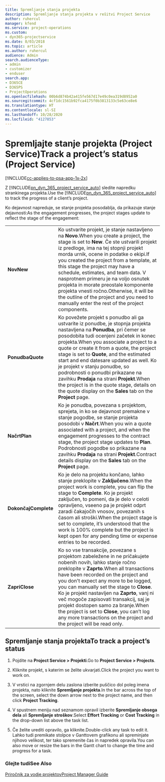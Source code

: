 ```yaml
---
title: Spremljanje stanja projekta
description: Spremljanje stanja projekta v rešitvi Project Service
author: ruhercul
manager: kfend
ms.service: project-operations
ms.custom:
- dyn365-projectservice
ms.date: 8/03/2018
ms.topic: article
ms.author: ruhercul
audience: Admin
search.audienceType:
- admin
- customizer
- enduser
search.app:
- D365CE
- D365PS
- ProjectOperations
ms.openlocfilehash: 00b6d874b42a415fe567d17e49c0ea319d8952a0
ms.sourcegitcommit: 4cf1dc1561b92fca4175f0b3813133c5e63ce8e6
ms.translationtype: HT
ms.contentlocale: sl-SI
ms.lasthandoff: 10/28/2020
ms.locfileid: "4127853"
---
```

# <a name="track-a-projects-status-project-service"></a><span data-ttu-id="efcfd-103">Spremljajte stanje projekta (Project Service)</span><span class="sxs-lookup"><span data-stu-id="efcfd-103">Track a project’s status (Project Service)</span></span>

[!INCLUDE[cc-applies-to-psa-app-1x-2x](../includes/cc-applies-to-psa-app-1x-2x.md)]

<span data-ttu-id="efcfd-104">Z [!INCLUDE[pn_dyn_365_project_service_auto](../includes/pn-dyn-365-project-service-auto.md)] sledite napredku strankinega projekta.</span><span class="sxs-lookup"><span data-stu-id="efcfd-104">Use the [!INCLUDE[pn_dyn_365_project_service_auto](../includes/pn-dyn-365-project-service-auto.md)] to track the progress of a client’s project.</span></span>  

<span data-ttu-id="efcfd-105">Ko dejavnost napreduje, se stanje projekta posodablja, da prikazuje stanje dejavnosti:</span><span class="sxs-lookup"><span data-stu-id="efcfd-105">As the engagement progresses, the project stages update to reflect the stage of the engagement:</span></span>  


|              |                                                                                                                                                                                                                                                                                                  |
|--------------|--------------------------------------------------------------------------------------------------------------------------------------------------------------------------------------------------------------------------------------------------------------------------------------------------|
|   <span data-ttu-id="efcfd-106">**Nov**</span><span class="sxs-lookup"><span data-stu-id="efcfd-106">**New**</span></span>    | <span data-ttu-id="efcfd-107">Ko ustvarite projekt, je stanje nastavljeno na **Novo**.</span><span class="sxs-lookup"><span data-stu-id="efcfd-107">When you create a project, the stage is set to **New**.</span></span> <span data-ttu-id="efcfd-108">Če ste ustvarili projekt iz predloge, ima na tej stopnji projekt morda urnik, ocene in podatke o ekipi.</span><span class="sxs-lookup"><span data-stu-id="efcfd-108">If you created the project from a template, at this stage the project may have a schedule, estimates, and team data.</span></span> <span data-ttu-id="efcfd-109">V nasprotnem primeru je na voljo osnutek projekta in morate preostale komponente projekta vnesti ročno.</span><span class="sxs-lookup"><span data-stu-id="efcfd-109">Otherwise, it will be the outline of the project and you need to manually enter the rest of the project components.</span></span> |
|  <span data-ttu-id="efcfd-110">**Ponudba**</span><span class="sxs-lookup"><span data-stu-id="efcfd-110">**Quote**</span></span>   |      <span data-ttu-id="efcfd-111">Ko povežete projekt s ponudbo ali ga ustvarite iz ponudbe, je stopnja projekta nastavljena na **Ponudba**, pri čemer se posodobita tudi ocenjeni začetek in konec projekta.</span><span class="sxs-lookup"><span data-stu-id="efcfd-111">When you associate a project to a quote or create it from a quote, the project stage is set to **Quote**, and the estimated start and end datesare updated as well.</span></span> <span data-ttu-id="efcfd-112">Ko je projekt v stanju ponudbe, so podrobnosti o ponudbi prikazane na zavihku **Prodaja** na strani **Projekt**.</span><span class="sxs-lookup"><span data-stu-id="efcfd-112">When the project is in the quote stage, details on the quote display on the **Sales** tab on the **Project** page.</span></span>      |
|   <span data-ttu-id="efcfd-113">**Načrt**</span><span class="sxs-lookup"><span data-stu-id="efcfd-113">**Plan**</span></span>   |                                     <span data-ttu-id="efcfd-114">Ko je ponudba, povezana s projektom, sprejeta, in ko se dejavnost premakne v stanje pogodbe, se stanje projekta posodobi v **Načrt**.</span><span class="sxs-lookup"><span data-stu-id="efcfd-114">When you win a quote associated with a project, and when the engagement progresses to the contract stage, the project stage updates to **Plan**.</span></span> <span data-ttu-id="efcfd-115">Podrobnosti pogodbe so prikazane na zavihku **Prodaja** na strani **Projekt**.</span><span class="sxs-lookup"><span data-stu-id="efcfd-115">Contract details display on the **Sales** tab on the **Project** page.</span></span>                                      |
| <span data-ttu-id="efcfd-116">**Dokončaj**</span><span class="sxs-lookup"><span data-stu-id="efcfd-116">**Complete**</span></span> |                    <span data-ttu-id="efcfd-117">Ko je delo na projektu končano, lahko stanje preklopite v **Zaključeno**.</span><span class="sxs-lookup"><span data-stu-id="efcfd-117">When the project work is complete, you can flip the stage to **Complete**.</span></span> <span data-ttu-id="efcfd-118">Ko je projekt zaključen, to pomeni, da je delo v celoti opravljeno, vseeno pa je projekt odprt zaradi čakajočih vnosov, povezanih s časom ali stroški.</span><span class="sxs-lookup"><span data-stu-id="efcfd-118">When the project stage is set to complete, it’s understood that the work is 100% complete but the project is kept open for any pending time or expense entries to be recorded.</span></span>                     |
|  <span data-ttu-id="efcfd-119">**Zapri**</span><span class="sxs-lookup"><span data-stu-id="efcfd-119">**Close**</span></span>   |           <span data-ttu-id="efcfd-120">Ko so vse transakcije, povezane s projektom zabeležene in ne pričakujete nobenih novih, lahko stanje ročno preklopite v **Zaprto**.</span><span class="sxs-lookup"><span data-stu-id="efcfd-120">When all transactions have been recorded on the project and you don't expect any more to be logged, you can manually set the stage to **Close**.</span></span> <span data-ttu-id="efcfd-121">Ko je projekt nastavljen na **Zaprto**, vanj ni več mogoče zapisovati transakcij, saj je projekt dostopen samo za branje.</span><span class="sxs-lookup"><span data-stu-id="efcfd-121">When the project is set to **Close**, you can’t log any more transactions on the project and the project will be read only.</span></span>           |

## <a name="to-track-a-projects-status"></a><span data-ttu-id="efcfd-122">Spremljanje stanja projekta</span><span class="sxs-lookup"><span data-stu-id="efcfd-122">To track a project’s status</span></span>  

1.  <span data-ttu-id="efcfd-123">Pojdite na **Project Service > Projekti**.</span><span class="sxs-lookup"><span data-stu-id="efcfd-123">Go to **Project Service > Projects**.</span></span>  

2.  <span data-ttu-id="efcfd-124">Kliknite projekt, s katerim se želite ukvarjati.</span><span class="sxs-lookup"><span data-stu-id="efcfd-124">Click the project you want to work on.</span></span>  

3.  <span data-ttu-id="efcfd-125">V vrstici na zgornjem delu zaslona izberite puščico dol poleg imena projekta, nato kliknite **Spremljanje projekta**.</span><span class="sxs-lookup"><span data-stu-id="efcfd-125">In the bar across the top of the screen, select the down arrow next to the project name, and then click **Project Tracking**.</span></span>  

4.  <span data-ttu-id="efcfd-126">V spustnem meniju nad seznamom opravil izberite **Spremljanje obsega dela** ali **Spremljanje stroškov**.</span><span class="sxs-lookup"><span data-stu-id="efcfd-126">Select **Effort Tracking** or **Cost Tracking** in the drop-down list above the task list.</span></span>  

5.  <span data-ttu-id="efcfd-127">Če želite urediti opravilo, ga kliknite.</span><span class="sxs-lookup"><span data-stu-id="efcfd-127">Double-click any task to edit it.</span></span> <span data-ttu-id="efcfd-128">Lahko tudi premikate stolpce v Ganttovem grafikonu ali spreminjate njihovo velikost, ter tako spremenite čas in napredek opravila.</span><span class="sxs-lookup"><span data-stu-id="efcfd-128">You can also move or resize the bars in the Gantt chart to change the time and progress for a task.</span></span>  

### <a name="see-also"></a><span data-ttu-id="efcfd-129">Glejte tudi</span><span class="sxs-lookup"><span data-stu-id="efcfd-129">See Also</span></span>  
 [<span data-ttu-id="efcfd-130">Priročnik za vodje projektov</span><span class="sxs-lookup"><span data-stu-id="efcfd-130">Project Manager Guide</span></span>](../psa/project-manager-guide.md)
